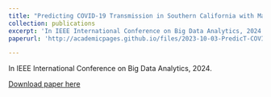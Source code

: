 ```yaml
---
title: "Predicting COVID-19 Transmission in Southern California with Machine Learning Methods"
collection: publications
excerpt: 'In IEEE International Conference on Big Data Analytics, 2024.'
paperurl: 'http://academicpages.github.io/files/2023-10-03-PredicT-COVID-Spead-ML.pdf.pdf'

---
```

In IEEE International Conference on Big Data Analytics, 2024.

[Download paper here](http://academicpages.github.io/files/2023-10-03-PredicT-COVID-Spead-ML.pdf.pdf)

